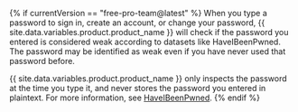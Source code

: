 {% if currentVersion == "free-pro-team@latest" %}
When you type a password to sign in, create an account, or change your password, {{ site.data.variables.product.product_name }} will check if the password you entered is considered weak according to datasets like HaveIBeenPwned. The password may be identified as weak even if you have never used that password before.

{{ site.data.variables.product.product_name }} only inspects the password at the time you type it, and never stores the password you entered in plaintext. For more information, see [HaveIBeenPwned](https://haveibeenpwned.com/).
{% endif %}
